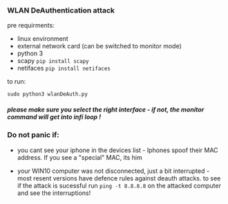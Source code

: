 ### WLAN DeAuthentication attack
pre requirments:
* linux environment
* external network card (can be switched to monitor mode)
* python 3
* scapy ```pip install scapy```
* netifaces ```pip install netifaces```

to run:
```buildoutcfg
sudo python3 wlanDeAuth.py
```

##### please make sure you select the right interface - if not, the monitor command will get into infi loop !

### Do not panic if: 
* you cant see your iphone in the devices list - Iphones spoof their MAC address. If you see a "special" MAC, its him

* your WIN10 computer was not disconnected, just a bit interrupted - most resent versions have defence rules against deauth attacks. to see if the attack is sucessful run ```ping -t 8.8.8.8``` on the attacked computer and see the interruptions!

